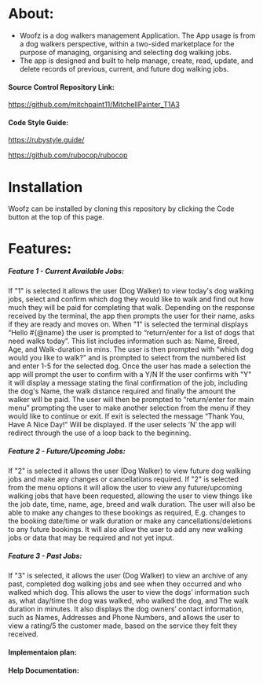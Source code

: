 # About:
- Woofz is a dog walkers management Application. The App usage is from a dog walkers perspective, within a two-sided marketplace for the purpose of managing, organising and selecting dog walking jobs.
- The app is designed and built to help manage, create, read, update, and delete records of previous, current, and future dog walking jobs.
 
#### Source Control Repository Link:
https://github.com/mitchpaint11/MitchellPainter_T1A3

#### Code Style Guide:
https://rubystyle.guide/

https://github.com/rubocop/rubocop

# Installation
Woofz can be installed by cloning this repository by clicking the Code button at the top of this page.

# Features:
##### Feature 1 - Current Available Jobs:
If "1" is selected it allows the user (Dog Walker) to view today's dog walking jobs, select and confirm which dog they would like to walk and find out how much they will be paid for completing that walk. Depending on the response received by the terminal, the app then prompts the user for their name, asks if they are ready and moves on. 
When "1" is selected the terminal displays “Hello #{@name} the user is prompted to “return/enter for a list of dogs that need walks today”. This list includes information such as: Name, Breed, Age, and Walk-duration in mins. The user is then prompted with “which dog would you like to walk?” and is prompted to select from the numbered list and enter 1-5 for the selected dog. Once the user has made a selection the app will prompt the user to confirm with a Y/N
If the user confirms with "Y" it will display a message stating the final confirmation of the job, including the dog's Name, the walk distance required and finally the amount the walker will be paid. 
The user will then be prompted to “return/enter for main menu” prompting the user to make another selection from the menu if they would like to continue or exit. If exit is selected the message “Thank You, Have A Nice Day!” Will be displayed. If the user selects ’N’ the app will redirect through the use of a loop back to the beginning.

##### Feature 2 - Future/Upcoming Jobs:
If "2" is selected it allows the user (Dog Walker) to view future dog walking jobs and make any changes or cancellations required. If "2" is selected from the menu options it will allow the user to view any future/upcoming walking jobs that have been requested, allowing the user to view things like the job date, time, name, age, breed and walk duration. The user will also be able to make any changes to these bookings as required, E.g. changes to the booking date/time or walk duration or make any cancellations/deletions to any future bookings. It will also allow the user to add any new walking jobs or data that may be required and not yet input.
##### Feature 3 - Past Jobs:
If "3" is selected, it allows the user (Dog Walker) to view an archive of any past, completed dog walking jobs and see when they occurred and who walked which dog. This allows the user to view the dogs’ information such as, what day/time the dog was walked, who walked the dog, and The walk duration in minutes. It also displays the dog owners’ contact information, such as Names, Addresses and Phone Numbers, and allows the user to view a rating/5 the customer made, based on the service they felt they received.

#### Implementaion plan:






#### Help Documentation:
